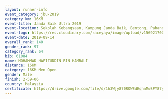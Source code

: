 ```yaml
---
layout: runner-info 
event_category: jbu-2019 
category_km: 16KM 
event-title: Janda Baik Ultra 2019  
event-location: Sekolah Kebangsaan, Kampung Janda Baik, Bentong, Pahang, Malaysia 
event-logo: https://res.cloudinary.com/raceyaya/image/upload/v1569217009/logo/janda-baik_vch1pc.jpg 
event-date: 2019-09-14 
overall_rank: 140
gender_rank: 97
category_rank: 64
bib: 61084
name: MOHAMMAD HAFIZUDDIN BIN HAMBALI
distance: 16KM
category: 16KM Men Open
gender: Male
finish: 2-59-06
country: Malaysia
certificate: https://drive.google.com/file/d/1h3Wjy870ROWEdEqhnMwSPY87yTgNACFo/view?usp=sharing
---
```

